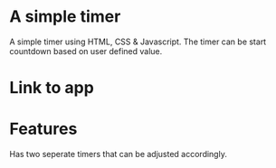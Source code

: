 # A simple timer
 A simple timer using HTML, CSS &amp; Javascript. The timer can be start countdown based on user defined value.
 
# Link to app


# Features
Has two seperate timers that can be adjusted accordingly. 

